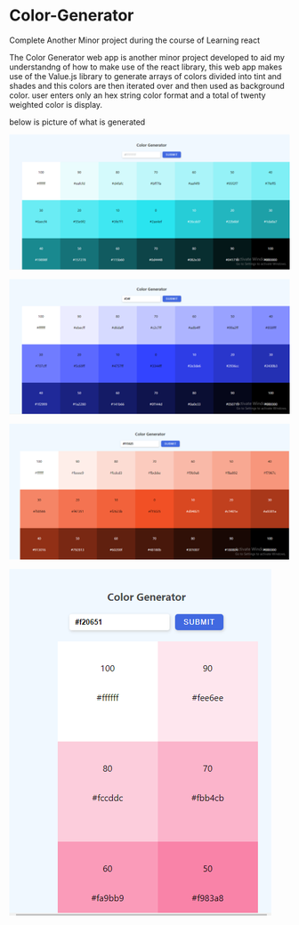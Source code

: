 # Color-Generator
Complete Another Minor project during the course of Learning react 

The Color Generator web app is another minor project developed to aid my 
understandng of how to make use of the react library, this web app makes use 
of the Value.js library to generate arrays of colors divided into tint and shades
and this colors are then iterated over and then used as background color. user enters only 
an hex string color format and a total of twenty weighted color is display.

below is picture of what is generated

![First Image](./public/images/1.png)


![second Image](./public/images/2.png)


![Third Image](./public/images/3.png)


![Mobile Image](./public/images/mobile.png)
